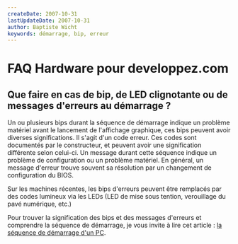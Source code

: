 ```yaml
---
createDate: 2007-10-31
lastUpdateDate: 2007-10-31
author: Baptiste Wicht
keywords: démarrage, bip, erreur
---
```


# FAQ Hardware pour developpez.com

## Que faire en cas de bip, de LED clignotante ou de messages d'erreurs au démarrage ?

Un ou plusieurs bips durant la séquence de démarrage indique un problème matériel avant le lancement de l'affichage graphique, ces bips peuvent avoir diverses significations. Il s'agit d'un code erreur. Ces codes sont documentés par le constructeur, et peuvent avoir une signification différente selon celui-ci. Un message durant cette séquence indique un problème de configuration ou un problème matériel. En général, un message d'erreur trouve souvent sa résolution par un changement de configuration du BIOS.

Sur les machines récentes, les bips d'erreurs peuvent être remplacés par des codes lumineux via les LEDs (LED de mise sous tention, verouillage du pavé numérique, etc.)

Pour trouver la signification des bips et des messages d'erreurs et comprendre la séquence de démarrage, je vous invite à lire cet article : [la séquence de démarrage d'un PC](https://baptiste-wicht.developpez.com/tutoriels/hardware/demarrage/).
